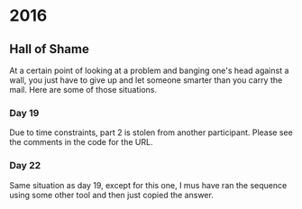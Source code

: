# 2016
## Hall of Shame
At a certain point of looking at a problem and banging one's head against a wall, you just have to give up and let someone smarter than you carry the mail.
Here are some of those situations.
### Day 19
Due to time constraints, part 2 is stolen from another participant.
Please see the comments in the code for the URL.
### Day 22
Same situation as day 19, except for this one, I mus have ran the sequence using some other tool and then just copied the answer.
